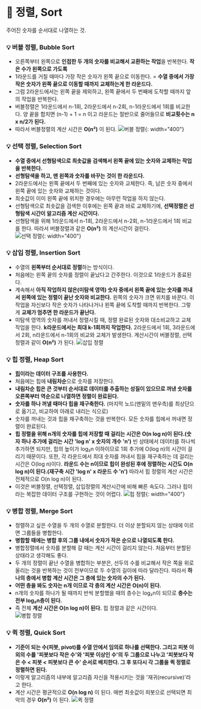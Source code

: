 # :pushpin: 정렬, Sort
주어진 숫자를 순서대로 나열하는 것.

### :bulb: 버블 정렬, Bubble Sort
- 오른쪽부터 왼쪽으로 **인접한 두 개의 숫자를 비교해서 교환하는 작업**을 반복한다. **작은 수가 왼쪽으로 가도록**
- 1라운드를 거칠 때마다 가장 작은 숫자가 왼쪽 끝으로 이동한다. = **수열 중에서 가장 작은 숫자가 왼쪽 끝으로 이동할 때까지 교체하는게 한 라운드다.**
- 그럼 2라운드에서는 왼쪽 끝을 제외하고, 왼쪽 끝에서 두 번째에 도착할 때까지 앞의 작업을 반복한다.
- 버블정렬은 1라운드에서 n-1회, 2라운드에서 n-2회, n-1라운드에서 1회를 비교한다. 양 끝을 합치면 (n-1) + 1 = n 이고 라운드는 절반으로 줄어들므로 **비교횟수는 n x n/2가 된다.**
- 따라서 버블정렬의 계산 시간은 **O(n²)** 이 된다.
![버블 정렬](https://i.imgur.com/i9in1rn.jpg){: width="400"}

### :bulb: 선택 정렬, Selection Sort
- **수열 중에서 선형탐색으로 최솟값을 검색해서 왼쪽 끝에 있는 숫자와 교체하는 작업을 반복한다.**
- **선형탐색을 하고, 맨 왼쪽과 숫자를 바꾸는 것이 한 라운드다.**
- 2라운드에서는 왼쪽 끝에서 두 번째에 있는 숫자와 교체한다. 즉, 남은 숫자 중에서 왼쪽 끝에 있는 숫자와 교체하는 것이다.
- 최솟값이 이미 왼쪽 끝에 위치한 경우에는 아무런 작업을 하지 않는다.
- 선형탐색으로 최솟값을 검색한 이후에는 왼쪽 끝과 바로 교체하기에, **선택정렬은 선형탐색 시간이 알고리즘 계산 시간이다.**
- 선형탐색을 위해 1라운드에서 n-1회, 2라운드에서 n-2회, n-1라운드에서 1회 비교를 한다. 따라서 버블정렬과 같은 **O(n²)** 의 계산시간이 걸린다.   
![선택 정렬](https://i.imgur.com/ENsksxp.jpg){: width="400"}

### :bulb: 삽입 정렬, Insertion Sort
- 수열의 **왼쪽부터 순서대로 정렬**하는 방식이다.
- 처음에는 왼쪽 끝의 숫자를 정렬이 끝났다고 간주한다. 이것으로 1라운드가 종료된다.
- 계속해서 **아직 작업하지 않은(미탐색 영역) 숫자 중에서 왼쪽 끝에 있는 숫자를 꺼내서 왼쪽에 있는 정렬이 끝난 숫자와 비교한다.** 왼쪽의 숫자가 크면 위치를 바꾼다. 이 작업을 자신보다 작은 숫자가 나타나거나 왼쪽 끝에 도착할 때까지 반복한다. 그렇게 **교체가 멈추면 한 라운드가 끝난다.**
- 미탐색 영역의 숫자를 꺼내서 정렬시킬 때, 정렬 완료된 숫자와 대소비교하고 교체작업을 한다. **k라운드에서는 최대 k-1회까지 작업한다.** 2라운드에서 1회, 3라운드에서 2회, n라운드에서 n-1회의 비교와 교체가 발생한다. 계산시간이 버블정렬, 선택정렬과 같이 **O(n²)** 가 된다.
![삽입 정렬](https://i.imgur.com/5Dc3NHD.jpg)

### :bulb: 힙 정렬, Heap Sort
- **[힙](https://github.com/thdqudgns/TIL-Today-I-Learned/blob/main/%EC%9E%90%EB%A3%8C%EA%B5%AC%EC%A1%B0_%EC%95%8C%EA%B3%A0%EB%A6%AC%EC%A6%98/%EC%9E%90%EB%A3%8C%EA%B5%AC%EC%A1%B0.md#bulb-%ED%9E%99-heap)이라는 데이터 구조를 사용한다.**
- 처음에는 힙에 **내림차순**으로 숫자를 저장한다.
- **내림차순 힙은 큰 것부터 순서대로 데이터를 추출하는 성질이 있으므로 꺼낸 숫자를 오른쪽부터 역순으로 나열하면 정렬이 완료된다.**
- **숫자를 하나 꺼낼 때마다 힙을 재구축한다.** (마지막 노드(맨밑의 맨우측)를 최상단으로 옮기고, 비교하여 아래로 내리는 식으로)
- 숫자를 꺼내는 것과 힙을 재구축하는 것을 반복한다. 모든 숫자를 힙에서 꺼내면 정렬이 완료된다.
- **힙 정렬을 위해 n개의 숫자를 힙에 저장할 때 걸리는 시간은 O(n log n)이 된다.(숫자 하나 추가에 걸리는 시간 'log n' x 숫자의 개수 'n')** 빈 상태에서 데이터를 하나씩 추가하면 되지만, 힙의 높이가 log₂n 이하이므로 1회 추가에 O(log n)의 시간이 걸리기 때문이다. 또한, 각 라운드에서 최대 숫자를 꺼내서 힙을 재구축하는 데 걸리는 시간은 O(log n)이다. **라운드 수는 n이므로 힙이 완성된 후에 정렬하는 시간도 O(n log n)이 된다.(재구축 시간 'log n' x 라운드 수 'n')** 따라서 힙 정렬의 계산 시간은 전체적으로 O(n log n)이 된다.
- 이것은 버블정렬, 선택정렬, 삽입정렬의 계산시간에 비해 빠른 속도다. 그러나 힙이라는 복잡한 데이터 구조를 구현하는 것이 어렵다.
![힙 정렬](https://i.imgur.com/LDTVpZc.jpg){: width="400"}

### :bulb: 병합 정렬, Merge Sort
- 정렬하고 싶은 수열을 두 개의 수열로 분할한다. 더 이상 분할되지 않는 상태에 이르면 그룹들을 병합한다.
- **병합할 때에는 병합 후의 그룹 내에서 숫자가 작은 순으로 나열되도록 한다.**
- 병합정렬에서 숫자를 분할해 갈 때는 계산 시간이 걸리지 않는다. 처음부터 분할된 상태라고 생각해도 좋다.
- 두 개의 정렬이 끝난 수열을 병합하는 부분은, 선두의 수를 비교해서 작은 쪽을 위로 올리는 것을 반복하는 것이 전부이므로 두 수열의 길이에 따라 달라진다. 따라서 **하나의 층에서 병합 계산 시간은 그 층에 있는 숫자의 수가 된다.**
- **어떤 층을 봐도 숫자는 n개 이므로 각 층의 계산 시간은 O(n)이 된다.**
- n개의 숫자를 하나가 될 때까지 반씩 분할했을 때의 층수는 log₂n이 되므로 **층수는 전부 log₂n층이 된다.**
- 즉 전체 **계산 시간은 O(n log n)이 된다.** 힙 정렬과 같은 시간이다.   
![병합 정렬](https://i.imgur.com/NWqYcd1.jpg)

### :bulb: 퀵 정렬, Quick Sort
- **기준이 되는 수(피봇, pivot)를 수열 안에서 임의로 하나를 선택한다. 그리고 피봇 이외의 수를 '피봇보다 작은 수'와 '피봇 이상인 수'의 두 그룹으로 나누고 '피봇보다 작은 수 < 피봇 < 피봇보다 큰 수' 순서로 배치한다. 그 후 또다시 각 그룹을 퀵 정렬로 정렬하면 된다.**
- 이렇게 알고리즘의 내부에 알고리즘 자신을 적용시키는 것을 '재귀(recursive)'라고 한다.
- 계산 시간은 평균적으로 **O(n log n)** 이 된다. 매번 최솟값이 피봇으로 선택되면 최악의 경우 **O(n²)** 이 된다.
![퀵 정렬](https://i.imgur.com/ELAvl8B.jpg)
